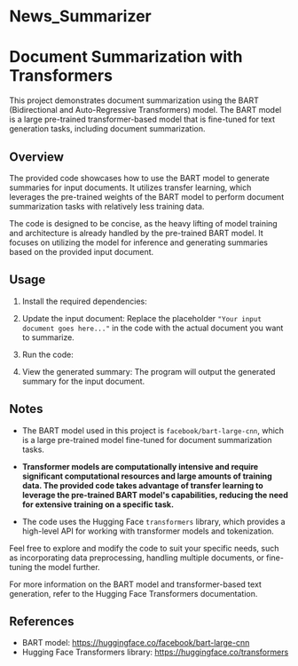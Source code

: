 # News_Summarizer
# Document Summarization with Transformers

This project demonstrates document summarization using the BART (Bidirectional and Auto-Regressive Transformers) model. The BART model is a large pre-trained transformer-based model that is fine-tuned for text generation tasks, including document summarization.

## Overview

The provided code showcases how to use the BART model to generate summaries for input documents. It utilizes transfer learning, which leverages the pre-trained weights of the BART model to perform document summarization tasks with relatively less training data.

The code is designed to be concise, as the heavy lifting of model training and architecture is already handled by the pre-trained BART model. It focuses on utilizing the model for inference and generating summaries based on the provided input document.

## Usage

1. Install the required dependencies:

2. Update the input document:
Replace the placeholder `"Your input document goes here..."` in the code with the actual document you want to summarize.

3. Run the code:

4. View the generated summary:
The program will output the generated summary for the input document.

## Notes

- The BART model used in this project is `facebook/bart-large-cnn`, which is a large pre-trained model fine-tuned for document summarization tasks.

- **Transformer models are computationally intensive and require significant computational resources and large amounts of training data. The provided code takes advantage of transfer learning to leverage the pre-trained BART model's capabilities, reducing the need for extensive training on a specific task.**

- The code uses the Hugging Face `transformers` library, which provides a high-level API for working with transformer models and tokenization.

Feel free to explore and modify the code to suit your specific needs, such as incorporating data preprocessing, handling multiple documents, or fine-tuning the model further.

For more information on the BART model and transformer-based text generation, refer to the Hugging Face Transformers documentation.

## References

- BART model: https://huggingface.co/facebook/bart-large-cnn
- Hugging Face Transformers library: https://huggingface.co/transformers

